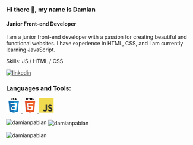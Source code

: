 
### Hi there 👋, my name is Damian
#### Junior Front-end Developer

I am a junior front-end developer with a passion for creating beautiful and functional websites. I have experience in HTML, CSS, and I am currently learning JavaScript.

Skills: JS / HTML / CSS

[<img src='https://cdn.jsdelivr.net/npm/simple-icons@3.0.1/icons/linkedin.svg' alt='linkedin' height='40'>](https://www.linkedin.com/in/damianpabian/)  


<h3 align="left">Languages and Tools:</h3>
<p align="left"> <a href="https://www.w3schools.com/css/" target="_blank" rel="noreferrer"> <img src="https://raw.githubusercontent.com/devicons/devicon/master/icons/css3/css3-original-wordmark.svg" alt="css3" width="40" height="40"/> </a> <a href="https://www.w3.org/html/" target="_blank" rel="noreferrer"> <img src="https://raw.githubusercontent.com/devicons/devicon/master/icons/html5/html5-original-wordmark.svg" alt="html5" width="40" height="40"/> </a> <a href="https://developer.mozilla.org/en-US/docs/Web/JavaScript" target="_blank" rel="noreferrer"> <img src="https://raw.githubusercontent.com/devicons/devicon/master/icons/javascript/javascript-original.svg" alt="javascript" width="40" height="40"/> </a> </p>

<p><img align="left" src="https://github-readme-stats.vercel.app/api/top-langs?username=damianpabian&show_icons=true&locale=en&layout=compact" alt="damianpabian" /></p>

<p>&nbsp;<img align="center" src="https://github-readme-stats.vercel.app/api?username=damianpabian&show_icons=true&locale=en" alt="damianpabian" /></p>

<p><img align="center" src="https://github-readme-streak-stats.herokuapp.com/?user=damianpabian&" alt="damianpabian" /></p>
